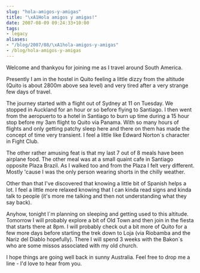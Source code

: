 ```yaml
---
slug: "hola-amigos-y-amigas"
title: "\xA1Hola amigos y amigas!"
date: 2007-08-09 09:24:33+10:00
tags:
- legacy
aliases:
- "/blog/2007/08/\xA1hola-amigos-y-amigas"
- /blog/hola-amigos-y-amigas
---
```


Welcome and thankyou for joining me as I travel around South America.

Presently I am in the hostel in Quito feeling a little dizzy from the altitude (Quito is about 2800m above sea level) and very tired after a very strange few days of travel.

The journey started with a flight out of Sydney at 11 on Tuesday. We stopped in Auckland for an hour or so before flying to Santiago. I then went from the aeropuerto to a hotel in Santiago to burn up time during a 15 hour stop before my 3am flight to Quito via Panama. With so many hours of flights and only getting patchy sleep here and there on them has made the concept of time very transient. I feel a little like Edward Norton´s character in Fight Club.

The other rather amusing feat is that my last 7 out of 8 meals have been airplane food. The other meal was at a small quaint cafe in Santiago opposite Plaza Brazil. As I walked too and from the Plaza I felt very different. Mostly 'cause I was the only person wearing shorts in the chilly weather.

Other than that I've discovered that knowing a little bit of Spanish helps a lot. I feel a little more relaxed knowing that I can kinda read signs and kinda talk to people (it's more me talking and then not understanding what they say back).

Anyhow, tonight I´m planning on sleeping and getting used to this altitude. Tomorrow I will probably explore a bit of Old Town and then join in the fiesta that starts there at 8pm. I will probably check out a bit more of Quito for a few more days before starting the trek down to Loja (via Riobamba and the Nariz del Diablo hopefully). There I will spend 3 weeks with the Bakon´s who are some missos associated with my old church.

I hope things are going well back in sunny Australia. Feel free to drop me a line - I'd love to hear from you.<!--more-->
